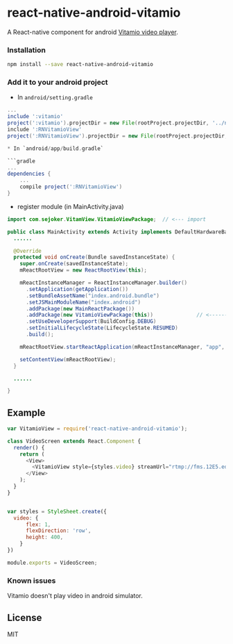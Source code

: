 # react-native-android-vitamio

A React-native component for android [Vitamio video player](https://github.com/yixia/VitamioBundle).

### Installation 

```bash
npm install --save react-native-android-vitamio
```

### Add it to your android project

* In `android/setting.gradle`

```gradle
...
include ':vitamio'
project(':vitamio').projectDir = new File(rootProject.projectDir, '../node_modules/react-native-android-vitamio/vitamio')
include ':RNVitamioView'
project(':RNVitamioView').projectDir = new File(rootProject.projectDir, '../node_modules/react-native-android-vitamio')```

* In `android/app/build.gradle`

```gradle
...
dependencies {
    ...
    compile project(':RNVitamioView')
}
```

* register module (in MainActivity.java)

```java
import com.sejoker.VitamView.VitamioViewPackage;  // <--- import

public class MainActivity extends Activity implements DefaultHardwareBackBtnHandler {
  ......

  @Override
  protected void onCreate(Bundle savedInstanceState) {
    super.onCreate(savedInstanceState);
    mReactRootView = new ReactRootView(this);

    mReactInstanceManager = ReactInstanceManager.builder()
      .setApplication(getApplication())
      .setBundleAssetName("index.android.bundle")
      .setJSMainModuleName("index.android")
      .addPackage(new MainReactPackage())
      .addPackage(new VitamioViewPackage(this))              // <------ add here
      .setUseDeveloperSupport(BuildConfig.DEBUG)
      .setInitialLifecycleState(LifecycleState.RESUMED)
      .build();

    mReactRootView.startReactApplication(mReactInstanceManager, "app", null);

    setContentView(mReactRootView);
  }

  ......

}
```

## Example
```javascript
var VitamioView = require('react-native-android-vitamio');

class VideoScreen extends React.Component {
  render() {
    return (
      <View>
        <VitamioView style={styles.video} streamUrl="rtmp://fms.12E5.edgecastcdn.net/0012E5/mp4:videos/8Juv1MVa-485.mp4"/>
      </View>
    );
  }
}


var styles = StyleSheet.create({
  video: {
      flex: 1,
      flexDirection: 'row',
      height: 400,
    }
})

module.exports = VideoScreen;
```

### Known issues

Vitamio doesn't play video in android simulator.

## License

MIT